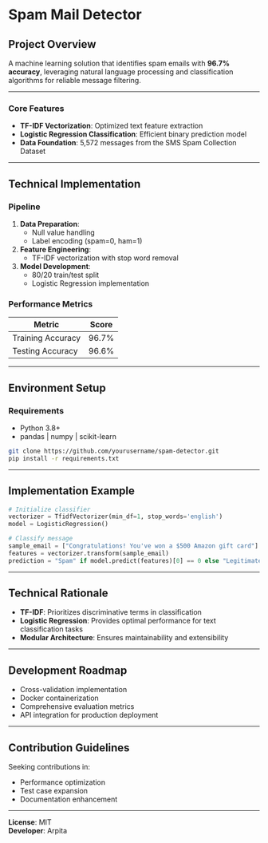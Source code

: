 # Spam Mail Detector

## Project Overview
A machine learning solution that identifies spam emails with **96.7% accuracy**, leveraging natural language processing and classification algorithms for reliable message filtering.

---

### Core Features
- **TF-IDF Vectorization**: Optimized text feature extraction
- **Logistic Regression Classification**: Efficient binary prediction model
- **Data Foundation**: 5,572 messages from the SMS Spam Collection Dataset

---

## Technical Implementation

### Pipeline
1. **Data Preparation**:
   - Null value handling
   - Label encoding (spam=0, ham=1)
2. **Feature Engineering**:
   - TF-IDF vectorization with stop word removal
3. **Model Development**:
   - 80/20 train/test split
   - Logistic Regression implementation

### Performance Metrics
| Metric | Score |
|--------|-------|
| Training Accuracy | 96.7% |
| Testing Accuracy | 96.6% |

---

## Environment Setup

### Requirements
- Python 3.8+
- pandas | numpy | scikit-learn

```bash
git clone https://github.com/yourusername/spam-detector.git
pip install -r requirements.txt
```

---

## Implementation Example

```python
# Initialize classifier
vectorizer = TfidfVectorizer(min_df=1, stop_words='english')
model = LogisticRegression()

# Classify message
sample_email = ["Congratulations! You've won a $500 Amazon gift card"]
features = vectorizer.transform(sample_email)
prediction = "Spam" if model.predict(features)[0] == 0 else "Legitimate"
```

---

## Technical Rationale

- **TF-IDF**: Prioritizes discriminative terms in classification
- **Logistic Regression**: Provides optimal performance for text classification tasks
- **Modular Architecture**: Ensures maintainability and extensibility

---

## Development Roadmap

- Cross-validation implementation
- Docker containerization
- Comprehensive evaluation metrics
- API integration for production deployment

---

## Contribution Guidelines

Seeking contributions in:
- Performance optimization
- Test case expansion
- Documentation enhancement

---

**License**: MIT  
**Developer**: Arpita  
